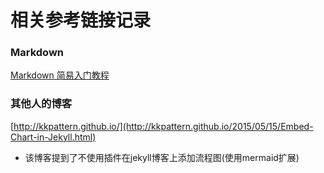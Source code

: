 # 相关参考链接记录

### Markdown

[Markdown 简易入门教程](https://www.jianshu.com/p/20e82ddb37cb)

### 其他人的博客

[http://kkpattern.github.io/](http://kkpattern.github.io/2015/05/15/Embed-Chart-in-Jekyll.html)

- 该博客提到了不使用插件在jekyll博客上添加流程图(使用mermaid扩展)